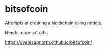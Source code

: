 # bitsofcoin

Attempts at creating a blockchain using nodejs.

Needs more cat gifs.

https://dyatesupnorth.github.io/bitsofcoin/

